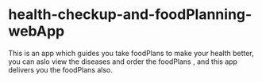# health-checkup-and-foodPlanning-webApp
This is an app which guides you take foodPlans to make your health better, you can aslo view the diseases and order the foodPlans , and this app delivers you the foodPlans also.
